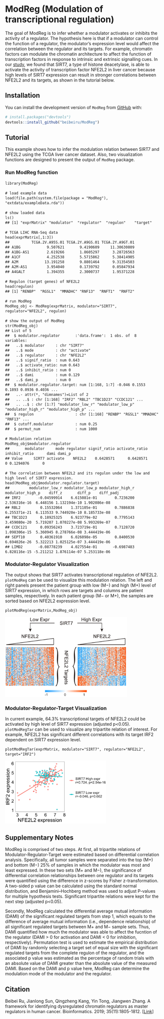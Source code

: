 
<!-- README.md is generated from README.Rmd. Please edit that file -->

# ModReg (Modulation of transcriptional regulation)

The goal of ModReg is to infer whether a modulator activates or inhibits
the activity of a regulator. The hypothesis here is that if a modulator
can control the function of a regulator, the modulator’s expression
level would affect the correlation between the regulator and its
targets. For example, chromatin factors can modulate the chromatin
architecture to affect the function of transcription factors in response
to intrinsic and extrinsic signalling cues. In our
<a href="https://academic.oup.com/bioinformatics/article/35/11/1805/5144669" target="_blank">study</a>,
we found that SIRT7, a type of histone deacetylase, is able to activate
the activity of transcription factor NFE2L2 in liver cancer because high
levels of SIRT7 expression can result in stronger correlations between
NFE2L2 and its targets, as shown in the tutorial below.

## Installation

You can install the development version of `ModReg` from
[GitHub](https://github.com/beibeiru/ModReg) with:

``` r
# install.packages("devtools")
devtools::install_github("beibeiru/ModReg")
```

## Tutorial

This example shows how to infer the modulation relation between SIRT7
and NFE2L2 using the TCGA liver cancer dataset. Also, two visualization
functions are designed to present the output of `ModReg` package.

### Run ModReg function

    library(ModReg)

    # load example data
    load(file.path(system.file(package = "ModReg"), "extdata/exampleData.rda"))

    # show loaded data
    ls()
    ## [1] "exprMatrix" "modulator"  "regulator"  "regulon"    "target" 

    # TCGA LIHC RNA-Seq data
    head(exprMatrix[,1:3])
    ##          TCGA.2V.A95S.01 TCGA.2Y.A9GS.01 TCGA.2Y.A9GT.01
    ## A1BG            9.507621       9.4190609     11.30630809
    ## A1BG-AS1        2.619266       1.8605297      3.28726563
    ## A1CF            4.252538       5.5715862      5.38414905
    ## A2M            13.191258       9.8801464      9.31354503
    ## A2M-AS1         3.954040       0.1739792      0.05847934
    ## A4GALT          1.394355       2.3000737      1.95371228

    # Regulon (target genes) of NFE2L2
    head(regulon)
    ## [1] "RENBP"  "RGSL1"  "MMADHC" "RNF13"  "RNFT1"  "RNFT2" 

    # run ModReg
    ModReg_obj <- ModReg(exprMatrix, modulator="SIRT7", regulator="NFE2L2", regulon)

    # show the output of ModReg
    str(ModReg_obj)
    ## List of 5
    ##  $ modulator.regulator       :'data.frame':  1 obs. of  8 variables:
    ##   ..$ modulator     : chr "SIRT7"
    ##   ..$ mode          : chr "activate"
    ##   ..$ regulator     : chr "NFE2L2"
    ##   ..$ signif_ratio  : num 0.643
    ##   ..$ activate_ratio: num 0.643
    ##   ..$ inhibit_ratio : num 0
    ##   ..$ dami          : num 0.129
    ##   ..$ dami_p        : num 0
    ##  $ modulator.regulator.target: num [1:168, 1:7] -0.046 0.1553 0.1893 0.0936 0.4036 ...
    ##   ..- attr(*, "dimnames")=List of 2
    ##   .. ..$ : chr [1:168] "IRF2" "RBL2" "TBC1D23" "CCDC121" ...
    ##   .. ..$ : chr [1:7] "modulator_low_r" "modulator_low_p" "modulator_high_r" "modulator_high_p" ...
    ##  $ regulon                   : chr [1:168] "RENBP" "RGSL1" "MMADHC" "RNF13" ...
    ##  $ cutoff.modulator          : num 0.25
    ##  $ permut_num                : num 1000

    # Modulation relation
    ModReg_obj$modulator.regulator
    ##       modulator     mode regulator signif_ratio activate_ratio inhibit_ratio      dami dami_p
    ## Value     SIRT7 activate    NFE2L2    0.6428571      0.6428571             0 0.1294076      0

    # The correlation between NFE2L2 and its regulon under the low and high level of SIRT7 expression.
    head(ModReg_obj$modulator.regulator.target)
    ##         modulator_low_r modulator_low_p modulator_high_r modulator_high_p    diff_z       diff_p    diff_padj
    ## IRF2        -0.04599914    6.615081e-01        0.7236200     2.536316e-16  6.448156 1.132194e-10 1.902086e-08
    ## RBL2         0.15532064    1.371105e-01        0.7886838     6.255371e-21  6.113533 9.744920e-10 8.185733e-08
    ## TBC1D23      0.18925325    6.923779e-02        0.7795143     3.459080e-20  5.719207 1.070227e-08 5.993269e-07
    ## CCDC121      0.09356243    3.723719e-01        0.7128720     1.098306e-15  5.360945 8.278766e-08 3.444419e-06
    ## SEPT10       0.40361910    6.026098e-05        0.8400530     6.694026e-26  5.322213 1.025125e-07 3.444419e-06
    ## LIMD2       -0.08778239    4.027554e-01       -0.6987483     6.828116e-15 -5.211212 1.876114e-07 5.253118e-06

### Modulator-Regulator Visualization

The output shows that SIRT7 activates transcriptional regulation of
NFE2L2. `plotModReg` can be used to visualize this modulation relation.
The left and right panels present the patient group with low (M−) and
high (M+) level of SIRT7 expression, in which rows are targets and
columns are patient samples, respectively. In each patient group (M− or
M+), the samples are sorted based on NFE2L2 expression level.

    plotModReg(exprMatrix,ModReg_obj)

<img src="man/figures/re2.png" width="398" />

### Modulator-Regulator-Target Visualization

In current example, 64.3% transcriptional targets of NFE2L2 could be
activated by high level of SIRT7 expression (adjusted p\<0.05).
`plotModRegTar` can be used to visualize any tripartite relation of
interest. For example, NFE2L2 has significant different correlations
with its target IRF2 dependent on SIRT7 expression level.

    plotModRegTar(exprMatrix, modulator="SIRT7", regulator="NFE2L2", target="IRF2")

<img src="man/figures/re3.png" width="330" />

## Supplementary Notes

ModReg is comprised of two steps. At first, all tripartite relations of
Modulator-Regulator-Target were estimated based on differential
correlation analysis. Specifically, all tumor samples were separated
into the top (M+) and bottom (M−) 25% of samples in which the modulator
was most and least expressed. In these two sets (M+ and M−), the
significance of differential correlation relationships between one
regulator and its targets were quantified using the difference in
z-scores by Fisher z-transformation. A two-sided p value can be
calculated using the standard normal distribution, and
Benjamini–Hochberg method was used to adjust P-values for multiple
hypothesis tests. Significant tripartite relations were kept for the
next step (adjusted p\<0.05).

Secondly, ModReg calculated the differential average mutual information
(DAMI) of the significant regulated targets from step 1, which equals to
the difference of average mutual information (i.e., dependence
relationship) of all significant regulated targets between M+ and M−
sample sets. Thus, DAMI quantified how much the modulator was able to
affect the fucntion of the regulator (DAMI \> 0 for activation and DAMI
\< 0 for inhibition, respectively). Permutation test is used to estimate
the empirical distribution of DAMI by randomly selecting a target set of
equal size with the significant regulated targets from the complete
regulon of the regulator, and the associated p value was estimated as
the percentage of random trials with an absolute value of DAMI greater
than the absolute value of the measured DAMI. Based on the DAMI and p
value here, ModReg can determine the modulation mode of the modulator
and the regulator.

## Citation

Beibei Ru, Jianlong Sun, Qingzheng Kang, Yin Tong, Jiangwen Zhang. A
framework for identifying dysregulated chromatin regulators as master
regulators in human cancer. Bioinformatics. 2019; 35(11):1805-1812.
\[<a href="https://academic.oup.com/bioinformatics/article/35/11/1805/5144669" target="_blank">Link</a>\]
